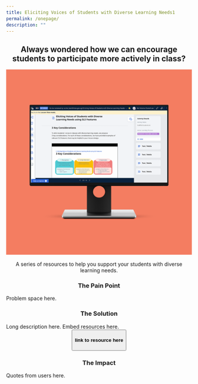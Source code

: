 ```yaml
---
title: Eliciting Voices of Students with Diverse Learning Needs1
permalink: /onepage/
description: ""
---
```

<center><h2>Always wondered how we can encourage students to participate more actively in class?</h2></center>

![](/images/rp%20testing%20image.png)

<center>A series of resources to help you support your students with diverse learning needs.</center>

<center><h3>The Pain Point</h3></center>
Problem space here.

<center><h3>The Solution</h3></center>
Long description here.
Embed resources here.

<center><button><h4>link to resource here</h4></button></center>

<center><h3>The Impact</h3></center>
Quotes from users here.